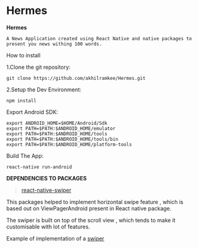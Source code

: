 # Hermes
**Hermes**

    A News Application created using React Native and native packages to present you news withing 100 words.

How to install

1.Clone the git repository:

`git clone https://github.com/akhilramkee/Hermes.git`

2.Setup the Dev Environment:

`npm install`

Export Android SDK:

```
export ANDROID_HOME=$HOME/Android/Sdk
export PATH=$PATH:$ANDROID_HOME/emulator
export PATH=$PATH:$ANDROID_HOME/tools
export PATH=$PATH:$ANDROID_HOME/tools/bin
export PATH=$PATH:$ANDROID_HOME/platform-tools

```

Build The App:

`react-native run-android`

**DEPENDENCIES TO PACKAGES**

>[react-native-swiper](https://github.com/leecade/react-native-swiper/blob/master/src/index.js) 

This packages helped to implement horizontal swipe feature , which is based out on ViewPagerAndroid 
present in React native package.

The swiper is built on top of the scroll view , which tends to make it customisable with lot of features.

Example of implementation of a [swiper](https://www.npmjs.com/package/react-native-swiper)


